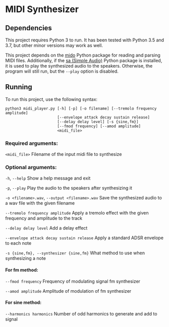 # MIDI Synthesizer

## Dependencies
This project requires Python 3 to run. It has been tested with Python 3.5 and 3.7, 
but other minor versions may work as well.

This project depends on the [mido](https://mido.readthedocs.io/en/latest/)
Python package for reading and parsing MIDI files.
Additionally, if the [sa (Simple Audio)](https://pypi.org/project/simpleaudio/)
Python package is installed, it is used to play the synthesized audio to the
speakers. Otherwise, the program will still run, but the `--play` option is
disabled.

## Running
To run this project, use the following syntax:
```
python3 midi_player.py [-h] [-p] [-o filename] [--tremolo frequency amplitude]
                       [--envelope attack decay sustain release]
                       [--delay delay level] [-s {sine,fm}]
                       [--fmod frequency] [--amod amplitude]
                       <midi_file>
```

### Required arguments:
`<midi_file>`         Filename of the input midi file to synthesize

### Optional arguments:
`-h`, `--help`
Show a help message and exit

`-p`, `--play`
Play the audio to the speakers after synthesizing it

`-o <filename>.wav`, `--output <filename>.wav`
Save the synthesized audio to a wav file with the given filename

`--tremolo frequency amplitude`
Apply a tremolo effect with the given frequency and amplitude to the track

`--delay delay level`
Add a delay effect

`--envelope attack decay sustain release`
Apply a standard ADSR envelope to each note

`-s {sine,fm}, --synthesizer {sine,fm}`
What method to use when synthesizing a note

#### For fm method:
`--fmod frequency`
Frequency of modulating signal fm synthesizer

`--amod amplitude`
Amplitude of modulation of fm synthesizer

#### For sine method:
`--harmonics harmonics`
Number of odd harmonics to generate and add to signal 
